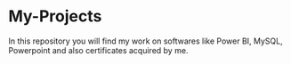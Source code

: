 # My-Projects
In this repository you will find my work on softwares like Power BI, MySQL, Powerpoint and also certificates acquired by me.
